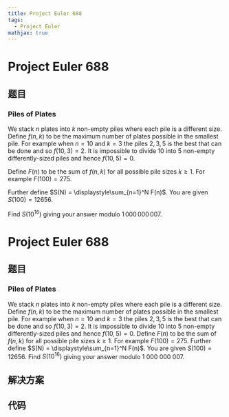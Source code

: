 ```yaml
---
title: Project Euler 688
tags:
  - Project Euler
mathjax: true
---
```

<escape><!-- more --></escape>
    
# Project Euler 688
## 题目
### Piles of Plates


We stack $n$ plates into $k$ non-empty piles where each pile is a different size. Define $f(n,k)$ to be the maximum number of plates possible in the smallest pile. For example when $n = 10$ and $k = 3$ the piles $2,3,5$ is the best that can be done and so $f(10,3) = 2$. It is impossible to divide 10 into 5 non-empty differently-sized piles and hence $f(10,5) = 0$.


Define $F(n)$ to be the sum of $f(n,k)$ for all possible pile sizes $k\ge 1$. For example $F(100) = 275$.


Further define $S(N) = \displaystyle\sum_{n=1}^N F(n)$. You are given $S(100) = 12656$.


Find $S(10^{16})$ giving your answer modulo $1\,000\,000\,007$.



# Project Euler 688
## 题目
### Piles of Plates

We stack $n$ plates into $k$ non-empty piles where each pile is a different size. Define $f(n,k)$ to be the maximum number of plates possible in the smallest pile. For example when $n = 10$ and $k = 3$ the piles $2,3,5$ is the best that can be done and so $f(10,3) = 2$. It is impossible to divide $10$ into $5$ non-empty differently-sized piles and hence $f(10,5) = 0$.
Define $F(n)$ to be the sum of $f(n,k)$ for all possible pile sizes $k\ge 1$. For example $F(100) = 275$.
Further define $S(N) = \displaystyle\sum_{n=1}^N F(n)$. You are given $S(100) = 12656$.
Find $S(10^{16})$ giving your answer modulo $1\ 000\ 000\ 007$.


## 解决方案


## 代码


